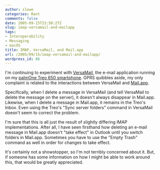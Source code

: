 ```yaml
---
author: slowe
categories: Rant
comments: false
date: 2005-09-15T23:50:27Z
slug: imap-versamail-and-mailapp
tags:
- Interoperability
- Messaging
- macOS
title: IMAP, VersaMail, and Mail.app
url: /2005/09/15/imap-versamail-and-mailapp/
wordpress_id: 86
---
```


I'm continuing to experiment with [VersaMail](http://www.palm.com/us/products/smartphones/treo650/versamail.epl), the e-mail application running on my [palmOne Treo 650 smartphone](http://www.palm.com/us/products/smartphones/treo650/). GPRS quibbles aside, my only complaint is related to the interactions between VersaMail and [Mail.app](http://www.apple.com/macosx/features/mail/).

Specifically, when I delete a message in VersaMail (and tell VersaMail to delete the message on the server), it doesn't always disappear in Mail.app. Likewise, when I delete a message in Mail.app, it remains in the Treo's Inbox. Even using the Treo's "Sync server folders" command in VersaMail doesn't seem to correct the problem.

I'm sure that this is all just the result of slightly differing IMAP implementations. After all, I have seen firsthand how deleting an e-mail message in Mail.app doesn't "take effect" in Outlook until you switch folders in Mail.app. Sometimes you have to use the "Empty Trash" command as well in order for changes to take effect.

It's certainly not a showstopper, so I'm not terribly concerned about it. But, if someone has some information on how I might be able to work around this, that would be greatly appreciated.
